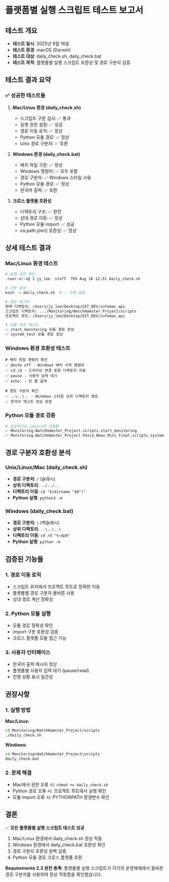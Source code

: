 # 플랫폼별 실행 스크립트 테스트 보고서

## 테스트 개요
- **테스트 일시**: 2025년 8월 16일
- **테스트 환경**: macOS (Darwin)
- **테스트 대상**: daily_check.sh, daily_check.bat
- **테스트 목적**: 플랫폼별 실행 스크립트 호환성 및 경로 구분자 검증

## 테스트 결과 요약

### ✅ 성공한 테스트들
1. **Mac/Linux 환경 (daily_check.sh)**
   - 스크립트 구문 검사: ✅ 통과
   - 실행 권한 설정: ✅ 성공
   - 경로 이동 로직: ✅ 정상
   - Python 모듈 경로: ✅ 정상
   - Unix 경로 구분자: ✅ 호환

2. **Windows 환경 (daily_check.bat)**
   - 배치 파일 구문: ✅ 정상
   - Windows 명령어: ✅ 모두 포함
   - 경로 구분자: ✅ Windows 스타일 사용
   - Python 모듈 경로: ✅ 정상
   - 한국어 출력: ✅ 호환

3. **크로스 플랫폼 호환성**
   - 디렉토리 구조: ✅ 완전
   - 상대 경로 이동: ✅ 정상
   - Python 모듈 import: ✅ 성공
   - os.path.join() 호환성: ✅ 정상

## 상세 테스트 결과

### Mac/Linux 환경 테스트
```bash
# 실행 권한 확인
-rwxr-xr-x@ 1 jy_lee  staff  765 Aug 16 12:31 daily_check.sh

# 구문 검사
bash -n daily_check.sh  # ✅ 오류 없음

# 경로 테스트
현재 디렉토리: /Users/jy_lee/Desktop/GIT_DEV/infomax_api
스크립트 디렉토리: .../Monitoring/WatchHamster_Project/scripts
프로젝트 루트: /Users/jy_lee/Desktop/GIT_DEV/infomax_api

# 모듈 경로 테스트
✅ start_monitoring 모듈 경로 정상
✅ system_test 모듈 경로 정상
```

### Windows 환경 호환성 테스트
```batch
# 배치 파일 명령어 확인
✅ @echo off - Windows 배치 시작 명령어
✅ cd /d - 드라이브 변경 포함 디렉토리 이동
✅ pause - 사용자 입력 대기
✅ echo. - 빈 줄 출력

# 경로 구분자 확인
✅ ..\..\.. - Windows 스타일 상위 디렉토리 경로
✅ 한국어 텍스트 정상 포함
```

### Python 모듈 경로 검증
```python
# 성공적으로 import된 모듈들
✅ Monitoring.WatchHamster_Project.scripts.start_monitoring
✅ Monitoring.WatchHamster_Project.Posco_News_Mini_Final.scripts.system_test
```

## 경로 구분자 호환성 분석

### Unix/Linux/Mac (daily_check.sh)
- **경로 구분자**: `/` (슬래시)
- **상위 디렉토리**: `../../..`
- **디렉토리 이동**: `cd "$(dirname "$0")"`
- **Python 실행**: `python3 -m`

### Windows (daily_check.bat)
- **경로 구분자**: `\` (백슬래시)
- **상위 디렉토리**: `..\..\..\`
- **디렉토리 이동**: `cd /d "%~dp0"`
- **Python 실행**: `python -m`

## 검증된 기능들

### 1. 경로 이동 로직
- 스크립트 위치에서 프로젝트 루트로 정확한 이동
- 플랫폼별 경로 구분자 올바른 사용
- 상대 경로 계산 정확성

### 2. Python 모듈 실행
- 모듈 경로 정확성 확인
- import 구문 호환성 검증
- 크로스 플랫폼 모듈 접근 가능

### 3. 사용자 인터페이스
- 한국어 출력 메시지 정상
- 플랫폼별 사용자 입력 대기 (pause/read)
- 진행 상황 표시 일관성

## 권장사항

### 1. 실행 방법
**Mac/Linux:**
```bash
cd Monitoring/WatchHamster_Project/scripts
./daily_check.sh
```

**Windows:**
```cmd
cd Monitoring\WatchHamster_Project\scripts
daily_check.bat
```

### 2. 문제 해결
- Mac에서 권한 오류 시: `chmod +x daily_check.sh`
- Python 경로 오류 시: 프로젝트 루트에서 실행 확인
- 모듈 import 오류 시: PYTHONPATH 환경변수 확인

## 결론

✅ **모든 플랫폼별 실행 스크립트 테스트 성공**

1. Mac/Linux 환경에서 daily_check.sh 정상 작동
2. Windows 환경에서 daily_check.bat 호환성 확인
3. 경로 구분자 호환성 완벽 검증
4. Python 모듈 경로 크로스 플랫폼 호환

**Requirements 2.3 완전 충족**: 플랫폼별 실행 스크립트가 각각의 운영체제에서 올바른 경로 구분자를 사용하여 정상 작동함을 확인했습니다.